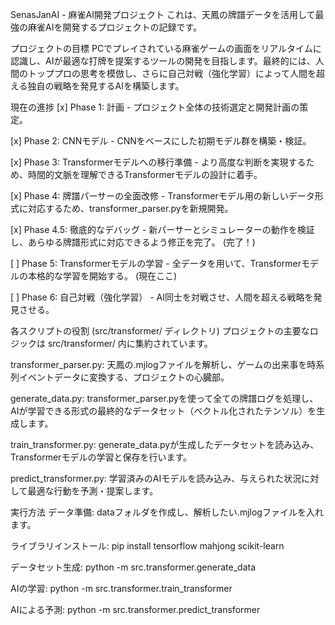 SenasJanAI - 麻雀AI開発プロジェクト
これは、天鳳の牌譜データを活用して最強の麻雀AIを開発するプロジェクトの記録です。

プロジェクトの目標
PCでプレイされている麻雀ゲームの画面をリアルタイムに認識し、AIが最適な打牌を提案するツールの開発を目指します。最終的には、人間のトッププロの思考を模倣し、さらに自己対戦（強化学習）によって人間を超える独自の戦略を発見するAIを構築します。

現在の進捗
[x] Phase 1: 計画 - プロジェクト全体の技術選定と開発計画の策定。

[x] Phase 2: CNNモデル - CNNをベースにした初期モデル群を構築・検証。

[x] Phase 3: Transformerモデルへの移行準備 - より高度な判断を実現するため、時間的文脈を理解できるTransformerモデルの設計に着手。

[x] Phase 4: 牌譜パーサーの全面改修 - Transformerモデル用の新しいデータ形式に対応するため、transformer_parser.pyを新規開発。

[x] Phase 4.5: 徹底的なデバッグ - 新パーサーとシミュレーターの動作を検証し、あらゆる牌譜形式に対応できるよう修正を完了。 (完了！)

[ ] Phase 5: Transformerモデルの学習 - 全データを用いて、Transformerモデルの本格的な学習を開始する。 (現在ここ)

[ ] Phase 6: 自己対戦（強化学習） - AI同士を対戦させ、人間を超える戦略を発見させる。


各スクリプトの役割 (src/transformer/ ディレクトリ)
プロジェクトの主要なロジックは src/transformer/ 内に集約されています。

transformer_parser.py: 天鳳の.mjlogファイルを解析し、ゲームの出来事を時系列イベントデータに変換する、プロジェクトの心臓部。

generate_data.py: transformer_parser.pyを使って全ての牌譜ログを処理し、AIが学習できる形式の最終的なデータセット（ベクトル化されたテンソル）を生成します。

train_transformer.py: generate_data.pyが生成したデータセットを読み込み、Transformerモデルの学習と保存を行います。

predict_transformer.py: 学習済みのAIモデルを読み込み、与えられた状況に対して最適な行動を予測・提案します。

実行方法
データ準備: dataフォルダを作成し、解析したい.mjlogファイルを入れます。

ライブラリインストール: pip install tensorflow mahjong scikit-learn

データセット生成: python -m src.transformer.generate_data

AIの学習: python -m src.transformer.train_transformer

AIによる予測: python -m src.transformer.predict_transformer
